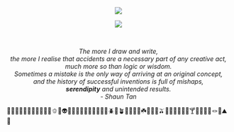 <div align="center">
  <p href="https://github.com/anuraghazra/github-readme-stats">
    <img src="https://github-readme-stats.vercel.app/api?username=kshjessica&count_private=true&hide=issues&include_all_commits=true&bg_color=00462A&title_color=f6f7f8&text_color=e6e6e6"/>
  </p>
  <p herf="https://skillicons.dev">
    <img src="https://skillicons.dev/icons?i=aws,django,docker,git,js,linux,mongodb,mysql,nestjs,nextjs,nodejs,ts&perline=6"/>
  </p>
  
  </br>
  
  <p>
    <em>
    The more I draw and write,</br>   
    the more I realise that accidents are a necessary part of any creative act,</br>  
    much more so than logic or wisdom.</br>   
    Sometimes a mistake is the only way of arriving at an original concept,</br>  
    and the history of successful inventions is full of mishaps,</br>  
    <strong>serendipity</strong> and unintended results.</br>  
    - Shaun Tan
    </em>
  </p>
</div>

🌱🍀🧶🐛🐢🍃🤢🥬💚🌲📗🫑🥎👽💚🦚🦜🐸🐊🦎🐍🐲🐉🦖🪲🦠🪴🌳🌴🌵🌿☘️🍏🍐🥝🫒🥑🥒🥦🫛🧃🥗🍸🎄🥎🧩🧵🪢🚃⛰️🚜
